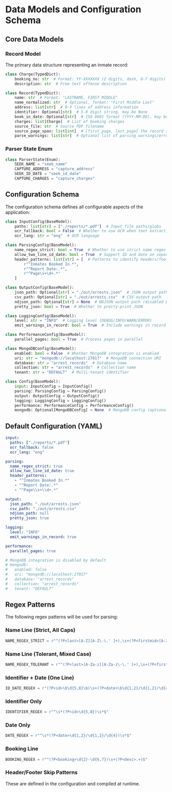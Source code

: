 # Data Models and Configuration Schema

## Core Data Models

### Record Model
The primary data structure representing an inmate record:

```python
class Charge(TypedDict):
    booking_no: str  # Format: YY-XXXXXXX (2 digits, dash, 6-7 digits)
    description: str  # Free-text offense description

class Record(TypedDict):
    name: str  # Format: "LASTNAME, FIRST MIDDLE"
    name_normalized: str  # Optional, format: "First Middle Last"
    address: list[str]  # 0-3 lines of address information
    identifier: Optional[str]  # 5-8 digit string, may be None
    book_in_date: Optional[str]  # ISO 8601 format (YYYY-MM-DD), may be None
    charges: list[Charge]  # List of booking charges
    source_file: str  # Source PDF filename
    source_page_span: list[int]  # [first_page, last_page] the record spans
    parse_warnings: list[str]  # Optional list of parsing warnings/errors
```

### Parser State Enum
```python
class ParserState(Enum):
    SEEK_NAME = "seek_name"
    CAPTURE_ADDRESS = "capture_address"
    SEEK_ID_DATE = "seek_id_date"
    CAPTURE_CHARGES = "capture_charges"
```

## Configuration Schema

The configuration schema defines all configurable aspects of the application:

```python
class InputConfig(BaseModel):
    paths: list[str] = ["./reports/*.pdf"]  # Input file paths/globs
    ocr_fallback: bool = False  # Whether to use OCR when text extraction fails
    ocr_lang: str = "eng"  # OCR language

class ParsingConfig(BaseModel):
    name_regex_strict: bool = True  # Whether to use strict name regex
    allow_two_line_id_date: bool = True  # Support ID and date on separate lines
    header_patterns: list[str] = [  # Patterns to identify headers/footers
        r"^Inmates Booked In.*",
        r"^Report Date:.*",
        r"^Page\s+\d+.*"
    ]

class OutputConfig(BaseModel):
    json_path: Optional[str] = "./out/arrests.json"  # JSON output path
    csv_path: Optional[str] = "./out/arrests.csv"  # CSV output path
    ndjson_path: Optional[str] = None  # NDJSON output path (disabled by default)
    pretty_json: bool = True  # Whether to pretty-print JSON

class LoggingConfig(BaseModel):
    level: str = "INFO"  # Logging level (DEBUG/INFO/WARN/ERROR)
    emit_warnings_in_record: bool = True  # Include warnings in record objects

class PerformanceConfig(BaseModel):
    parallel_pages: bool = True  # Process pages in parallel

class MongoDBConfig(BaseModel):
    enabled: bool = False  # Whether MongoDB integration is enabled
    uri: str = "mongodb://localhost:27017"  # MongoDB connection URI
    database: str = "arrest_records"  # Database name
    collection: str = "arrest_records"  # Collection name
    tenant: str = "DEFAULT"  # Multi-tenant identifier

class Config(BaseModel):
    input: InputConfig = InputConfig()
    parsing: ParsingConfig = ParsingConfig()
    output: OutputConfig = OutputConfig()
    logging: LoggingConfig = LoggingConfig()
    performance: PerformanceConfig = PerformanceConfig()
    mongodb: Optional[MongoDBConfig] = None  # MongoDB config (optional)
```

## Default Configuration (YAML)

```yaml
input:
  paths: ["./reports/*.pdf"]
  ocr_fallback: false
  ocr_lang: "eng"

parsing:
  name_regex_strict: true
  allow_two_line_id_date: true
  header_patterns:
    - "^Inmates Booked In.*"
    - "^Report Date:.*"
    - "^Page\\s+\\d+.*"

output:
  json_path: "./out/arrests.json"
  csv_path: "./out/arrests.csv"
  ndjson_path: null
  pretty_json: true

logging:
  level: "INFO"
  emit_warnings_in_record: true

performance:
  parallel_pages: true

# MongoDB integration is disabled by default
# mongodb:
#   enabled: false
#   uri: "mongodb://localhost:27017"
#   database: "arrest_records"
#   collection: "arrest_records"
#   tenant: "DEFAULT"
```

## Regex Patterns

The following regex patterns will be used for parsing:

### Name Line (Strict, All Caps)
```python
NAME_REGEX_STRICT = r"^(?P<last>[A-Z][A-Z\-\.' ]+),\s+(?P<firstmid>[A-Z][A-Z\-\.' ]+)$"
```

### Name Line (Tolerant, Mixed Case)
```python
NAME_REGEX_TOLERANT = r"^(?P<last>[A-Za-z][A-Za-z\-\.' ]+),\s+(?P<firstmid>[A-Za-z][A-Za-z\-\.' ]+)$"
```

### Identifier + Date (One Line)
```python
ID_DATE_REGEX = r"(?P<id>\b\d{5,8}\b)\s+(?P<date>\b\d{1,2}/\d{1,2}/\d{4}\b)"
```

### Identifier Only
```python
IDENTIFIER_REGEX = r"^\s*(?P<id>\d{5,8})\s*$"
```

### Date Only
```python
DATE_REGEX = r"^\s*(?P<date>\d{1,2}/\d{1,2}/\d{4})\s*$"
```

### Booking Line
```python
BOOKING_REGEX = r"^(?P<booking>\d{2}-\d{6,7})\s+(?P<desc>.+)$"
```

### Header/Footer Skip Patterns
These are defined in the configuration and compiled at runtime.